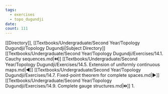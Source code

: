 ```yaml
---
tags:
  - exercises
  - topo_dugundji
date: 
count: 111
---
```

[[Directory]], [[Textbooks/Undergraduate/Second Year/Topology Dugundji/Topology Dugundji|Subject Directory]]
[[Textbooks/Undergraduate/Second Year/Topology Dugundji/Exercises/14.1. Cauchy sequences.md|🞀🞀]] [[Textbooks/Undergraduate/Second Year/Topology Dugundji/Exercises/14.5. Extension of uniformly continuous maps.md|◀]] [[Textbooks/Undergraduate/Second Year/Topology Dugundji/Exercises/14.7. Fixed-point theorem for complete spaces.md|▶]] [[Textbooks/Undergraduate/Second Year/Topology Dugundji/Exercises/14.9. Complete gauge structures.md|🞂🞂]]
1. 
